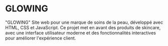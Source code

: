 # GLOWING
"GLOWING" Site web pour une marque de soins de la peau, développé avec HTML, CSS et JavaScript. Ce projet met en avant des produits de skincare, avec une interface utilisateur moderne et des fonctionnalités interactives pour améliorer l'expérience client.
